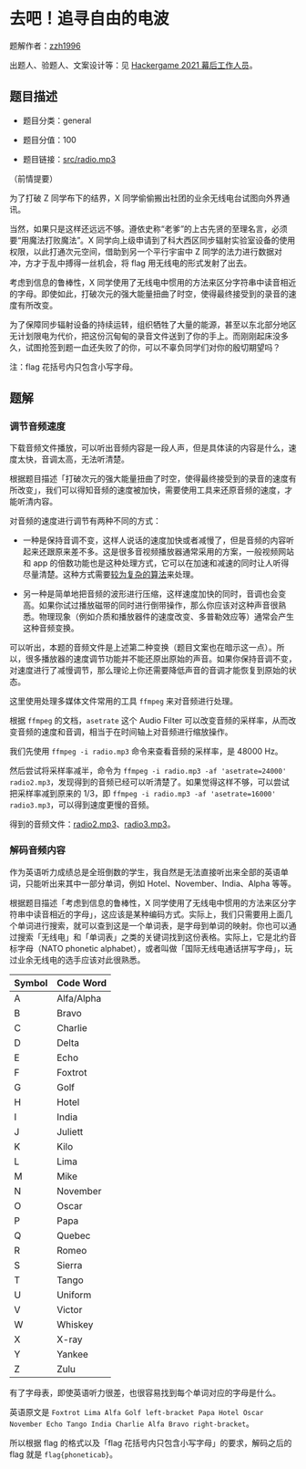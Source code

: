 # 去吧！追寻自由的电波

题解作者：[zzh1996](https://github.com/zzh1996)

出题人、验题人、文案设计等：见 [Hackergame 2021 幕后工作人员](../../credits.pdf)。

## 题目描述

- 题目分类：general

- 题目分值：100

- 题目链接：[src/radio.mp3](src/radio.mp3)

（前情提要）

为了打破 Z 同学布下的结界，X 同学偷偷搬出社团的业余无线电台试图向外界通讯。

当然，如果只是这样还远远不够。遵依史称“老爹”的上古先贤的至理名言，必须要“用魔法打败魔法”。X 同学向上级申请到了科大西区同步辐射实验室设备的使用权限，以此打通次元空间，借助到另一个平行宇宙中 Z 同学的法力进行数据对冲，方才于乱中搏得一丝机会，将 flag 用无线电的形式发射了出去。

考虑到信息的鲁棒性，X 同学使用了无线电中惯用的方法来区分字符串中读音相近的字母。即使如此，打破次元的强大能量扭曲了时空，使得最终接受到的录音的速度有所改变。

为了保障同步辐射设备的持续运转，组织牺牲了大量的能源，甚至以东北部分地区无计划限电为代价，把这份沉甸甸的录音文件送到了你的手上。而刚刚起床没多久，试图抢签到题一血还失败了的你，可以不辜负同学们对你的殷切期望吗？

注：flag 花括号内只包含小写字母。

## 题解

### 调节音频速度

下载音频文件播放，可以听出音频内容是一段人声，但是具体读的内容是什么，速度太快，音调太高，无法听清楚。

根据题目描述「打破次元的强大能量扭曲了时空，使得最终接受到的录音的速度有所改变」，我们可以得知音频的速度被加快，需要使用工具来还原音频的速度，才能听清内容。

对音频的速度进行调节有两种不同的方式：

- 一种是保持音调不变，这样人说话的速度加快或者减慢了，但是音频的内容听起来还跟原来差不多。这是很多音视频播放器通常采用的方案，一般视频网站和 app 的倍数功能也是这种处理方式，它可以在加速和减速的同时让人听得尽量清楚。这种方式需要[较为复杂的算法](https://en.wikipedia.org/wiki/Audio_time_stretching_and_pitch_scaling)来处理。

- 另一种是简单地把音频的波形进行压缩，这样速度加快的同时，音调也会变高。如果你试过播放磁带的同时进行倒带操作，那么你应该对这种声音很熟悉。物理现象（例如介质和播放器件的速度改变、多普勒效应等）通常会产生这种音频变换。

可以听出，本题的音频文件是上述第二种变换（题目文案也在暗示这一点）。所以，很多播放器的速度调节功能并不能还原出原始的声音。如果你保持音调不变，对速度进行了减慢调节，那么理论上你还需要降低声音的音调才能恢复到原始的状态。

这里使用处理多媒体文件常用的工具 `ffmpeg` 来对音频进行处理。

根据 `ffmpeg` 的文档，`asetrate` 这个 Audio Filter 可以改变音频的采样率，从而改变音频的速度和音调，相当于在时间轴上对音频进行缩放操作。

我们先使用 `ffmpeg -i radio.mp3` 命令来查看音频的采样率，是 48000 Hz。

然后尝试将采样率减半，命令为 `ffmpeg -i radio.mp3 -af 'asetrate=24000' radio2.mp3`，发现得到的音频已经可以听清楚了。如果觉得这样不够，可以尝试把采样率减到原来的 1/3，即 `ffmpeg -i radio.mp3 -af 'asetrate=16000' radio3.mp3`，可以得到速度更慢的音频。

得到的音频文件：[radio2.mp3](radio2.mp3)、[radio3.mp3](radio3.mp3)。

### 解码音频内容

作为英语听力成绩总是全班倒数的学生，我自然是无法直接听出来全部的英语单词，只能听出来其中一部分单词，例如 Hotel、November、India、Alpha 等等。

根据题目描述「考虑到信息的鲁棒性，X 同学使用了无线电中惯用的方法来区分字符串中读音相近的字母」，这应该是某种编码方式。实际上，我们只需要用上面几个单词进行搜索，就可以查到这是一个单词表，是字母到单词的映射。你也可以通过搜索「无线电」和「单词表」之类的关键词找到这份表格。实际上，它是北约音标字母（NATO phonetic alphabet），或者叫做「国际无线电通话拼写字母」，玩过业余无线电的选手应该对此很熟悉。

| Symbol | Code Word |
| ------ | --------- |
| A | Alfa/Alpha |
| B | Bravo |
| C | Charlie |
| D | Delta |
| E | Echo |
| F | Foxtrot |
| G | Golf |
| H | Hotel |
| I | India |
| J | Juliett |
| K | Kilo |
| L | Lima |
| M | Mike |
| N | November |
| O | Oscar |
| P | Papa |
| Q | Quebec |
| R | Romeo |
| S | Sierra |
| T | Tango |
| U | Uniform |
| V | Victor |
| W | Whiskey |
| X | X-ray |
| Y | Yankee |
| Z | Zulu |

有了字母表，即使英语听力很差，也很容易找到每个单词对应的字母是什么。

英语原文是 `Foxtrot Lima Alfa Golf left-bracket Papa Hotel Oscar November Echo Tango India Charlie Alfa Bravo right-bracket`。

所以根据 flag 的格式以及「flag 花括号内只包含小写字母」的要求，解码之后的 flag 就是 `flag{phoneticab}`。
